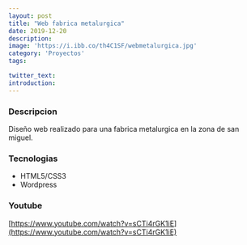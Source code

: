 ```yaml
---
layout: post
title: "Web fabrica metalurgica"
date: 2019-12-20
description: 
image: 'https://i.ibb.co/th4C1SF/webmetalurgica.jpg'
category: 'Proyectos'
tags:

twitter_text: 
introduction: 
---
```



### Descripcion
Diseño web realizado para una fabrica metalurgica en la zona de san miguel.

### Tecnologias

* HTML5/CSS3
* Wordpress

### Youtube

[https://www.youtube.com/watch?v=sCTi4rGK1iE](https://www.youtube.com/watch?v=sCTi4rGK1iE)

